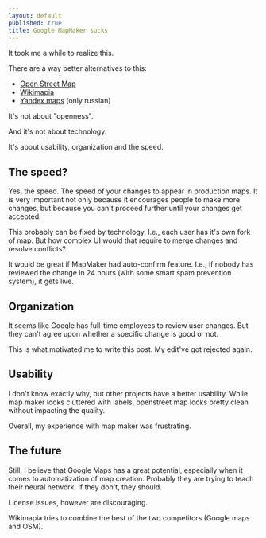 ```yaml
---
layout: default
published: true
title: Google MapMaker sucks
---
```


It took me a while to realize this.

There are a way better alternatives to this:

* [Open Street Map](http://www.openstreetmap.org/)
* [Wikimapia](http://wikimapia.org/)
* [Yandex maps](http://n.maps.yandex.ru/) (only russian)

It's not about "openness".

And it's not about technology.

It's about usability, organization and the speed.

## The speed?

Yes, the speed. The speed of your changes to appear in production maps. It is very important not only because it encourages people to make more changes, but because you can't proceed further until your changes get accepted.

This probably can be fixed by technology. I.e., each user has it's own fork of map. But how complex UI would that require to merge changes and resolve conflicts?

It would be great if MapMaker had auto-confirm feature. I.e., if nobody has reviewed the change in 24 hours (with some smart spam prevention system), it gets live.

## Organization

It seems like Google has full-time employees to review user changes. But they can't agree upon whether a specific change is good or not.

This is what motivated me to write this post. My edit've got rejected again.

## Usability

I don't know exactly why, but other projects have a better usability. While map maker looks cluttered with labels, openstreet map looks pretty clean without impacting the quality.

Overall, my experience with map maker was frustrating.

## The future

Still, I believe that Google Maps has a great potential, especially when it comes to automatization of map creation. Probably they are trying to teach their neural network. If they don't, they should.

License issues, however are discouraging.

Wikimapia tries to combine the best of the two competitors (Google maps and OSM).